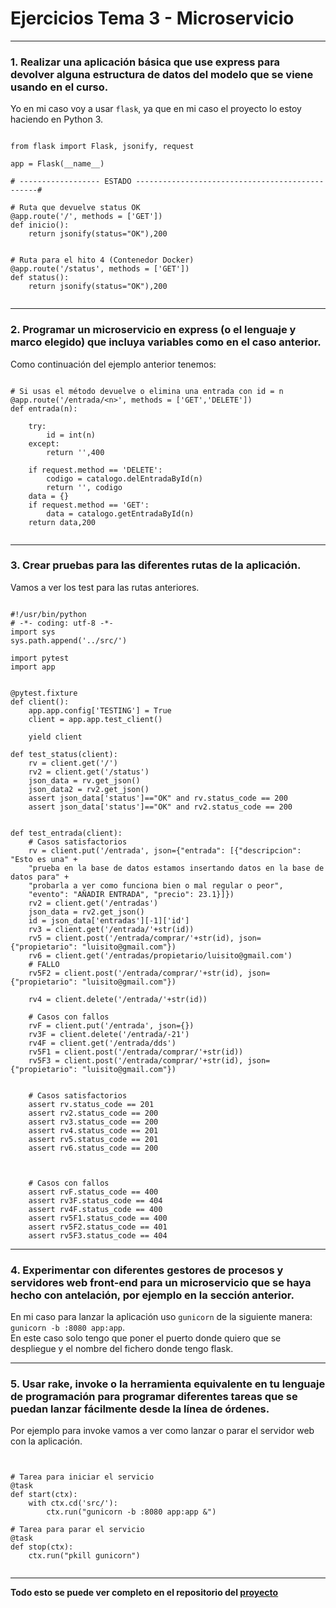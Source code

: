 # Ejercicios Tema 3 - Microservicio
---

### 1. Realizar una aplicación básica que use express para devolver alguna estructura de datos del modelo que se viene usando en el curso.
 Yo en mi caso voy a usar `flask`, ya que en mi caso el proyecto lo estoy haciendo en Python 3.

~~~

from flask import Flask, jsonify, request

app = Flask(__name__)

# ------------------ ESTADO ------------------------------------------------#

# Ruta que devuelve status OK
@app.route('/', methods = ['GET'])
def inicio():
	return jsonify(status="OK"),200


# Ruta para el hito 4 (Contenedor Docker)
@app.route('/status', methods = ['GET'])
def status():
	return jsonify(status="OK"),200


~~~

---

### 2. Programar un microservicio en express (o el lenguaje y marco elegido) que incluya variables como en el caso anterior.

Como continuación del ejemplo anterior tenemos:

~~~

# Si usas el método devuelve o elimina una entrada con id = n
@app.route('/entrada/<n>', methods = ['GET','DELETE'])
def entrada(n):

	try:
		id = int(n)
	except:
		return '',400

	if request.method == 'DELETE':
		codigo = catalogo.delEntradaById(n)
		return '', codigo
	data = {}
	if request.method == 'GET':
		data = catalogo.getEntradaById(n)
	return data,200


~~~

---

### 3. Crear pruebas para las diferentes rutas de la aplicación.

Vamos a ver los test para las rutas anteriores.

~~~

#!/usr/bin/python
# -*- coding: utf-8 -*-
import sys
sys.path.append('../src/')

import pytest
import app


@pytest.fixture
def client():
    app.app.config['TESTING'] = True
    client = app.app.test_client()

    yield client

def test_status(client):
    rv = client.get('/')
    rv2 = client.get('/status')
    json_data = rv.get_json()
    json_data2 = rv2.get_json()
    assert json_data['status']=="OK" and rv.status_code == 200
    assert json_data['status']=="OK" and rv2.status_code == 200


def test_entrada(client):
    # Casos satisfactorios
    rv = client.put('/entrada', json={"entrada": [{"descripcion": "Esto es una" +
    "prueba en la base de datos estamos insertando datos en la base de datos para" +
    "probarla a ver como funciona bien o mal regular o peor",
    "evento": "AÑADIR ENTRADA", "precio": 23.1}]})
    rv2 = client.get('/entradas')
    json_data = rv2.get_json()
    id = json_data['entradas'][-1]['id']
    rv3 = client.get('/entrada/'+str(id))
    rv5 = client.post('/entrada/comprar/'+str(id), json={"propietario": "luisito@gmail.com"})
    rv6 = client.get('/entradas/propietario/luisito@gmail.com')
    # FALLO
    rv5F2 = client.post('/entrada/comprar/'+str(id), json={"propietario": "luisito@gmail.com"})

    rv4 = client.delete('/entrada/'+str(id))

    # Casos con fallos
    rvF = client.put('/entrada', json={})
    rv3F = client.delete('/entrada/-21')
    rv4F = client.get('/entrada/dds')
    rv5F1 = client.post('/entrada/comprar/'+str(id))
    rv5F3 = client.post('/entrada/comprar/'+str(id), json={"propietario": "luisito@gmail.com"})


    # Casos satisfactorios
    assert rv.status_code == 201
    assert rv2.status_code == 200
    assert rv3.status_code == 200
    assert rv4.status_code == 201
    assert rv5.status_code == 201
    assert rv6.status_code == 200



    # Casos con fallos
    assert rvF.status_code == 400
    assert rv3F.status_code == 404
    assert rv4F.status_code == 400
    assert rv5F1.status_code == 400
    assert rv5F2.status_code == 401
    assert rv5F3.status_code == 404

~~~



---

### 4. Experimentar con diferentes gestores de procesos y servidores web front-end para un microservicio que se haya hecho con antelación, por ejemplo en la sección anterior.

En mi caso para lanzar la aplicación uso `gunicorn` de la siguiente manera: `gunicorn -b :8080 app:app`.  
En este caso solo tengo que poner el puerto donde quiero que se despliegue y el nombre del fichero donde tengo flask.

---

### 5. Usar rake, invoke o la herramienta equivalente en tu lenguaje de programación para programar diferentes tareas que se puedan lanzar fácilmente desde la línea de órdenes.

Por ejemplo para invoke vamos a ver como lanzar o parar el servidor web con la aplicación.

~~~


# Tarea para iniciar el servicio
@task
def start(ctx):
    with ctx.cd('src/'):
        ctx.run("gunicorn -b :8080 app:app &")

# Tarea para parar el servicio
@task
def stop(ctx):
    ctx.run("pkill gunicorn")


~~~


---

**Todo esto se puede ver completo en el repositorio del [proyecto](https://github.com/iMiguel10/Proyecto-CC)**
